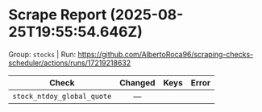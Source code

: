 # Scrape Report (2025-08-25T19:55:54.646Z)

Group: `stocks`  |  Run: https://github.com/AlbertoRoca96/scraping-checks-scheduler/actions/runs/17219218632

| Check | Changed | Keys | Error |
|---|:---:|:--|:--|
| `stock_ntdoy_global_quote` | — |  |  |
